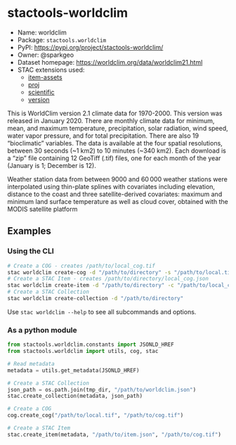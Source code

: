 # stactools-worldclim

- Name: worldclim
- Package: `stactools.worldclim`
- PyPI: https://pypi.org/project/stactools-worldclim/
- Owner: @sparkgeo
- Dataset homepage: https://worldclim.org/data/worldclim21.html
- STAC extensions used:
  - [item-assets](https://github.com/stac-extensions/item-assets/)
  - [proj](https://github.com/stac-extensions/projection/)
  - [scientific](https://github.com/stac-extensions/scientific/)
  - [version](https://github.com/stac-extensions/version/)

This is WorldClim version 2.1 climate data for 1970-2000. This version was released in January 2020. There are monthly climate data for minimum, mean, and maximum temperature, precipitation, solar radiation, wind speed, water vapor pressure, and for total precipitation. There are also 19 “bioclimatic” variables. The data is available at the four spatial resolutions, between 30 seconds (~1 km2) to 10 minutes (~340 km2). Each download is a “zip” file containing 12 GeoTiff (.tif) files, one for each month of the year (January is 1; December is 12).

Weather station data from between 9000 and 60 000 weather stations were interpolated using thin-plate splines with covariates including elevation, distance to the coast and three satellite-derived covariates: maximum and minimum land surface temperature as well as cloud cover, obtained with the MODIS satellite platform

## Examples

### Using the CLI

```bash
# Create a COG - creates /path/to/local_cog.tif
stac worldclim create-cog -d "/path/to/directory" -s "/path/to/local.tif"
# Create a STAC Item - creates /path/to/directory/local_cog.json
stac worldclim create-item -d "/path/to/directory" -c "/path/to/local_cog.tif" -e "/path/to/extent.geojson"
# Create a STAC Collection
stac worldclim create-collection -d "/path/to/directory"
```

Use `stac worldclim --help` to see all subcommands and options.

### As a python module

```python
from stactools.worldclim.constants import JSONLD_HREF
from stactools.worldclim import utils, cog, stac

# Read metadata
metadata = utils.get_metadata(JSONLD_HREF)

# Create a STAC Collection
json_path = os.path.join(tmp_dir, "/path/to/worldclim.json")
stac.create_collection(metadata, json_path)

# Create a COG
cog.create_cog("/path/to/local.tif", "/path/to/cog.tif")

# Create a STAC Item
stac.create_item(metadata, "/path/to/item.json", "/path/to/cog.tif")
```
